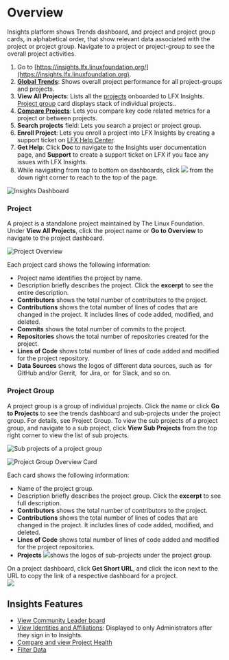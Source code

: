 # Overview

Insights platform shows Trends dashboard, and project and project group cards, in alphabetical order, that show relevant data associated with the project or project group. Navigate to a project or project-group to see the overall project activities.

1. Go to [https://insights.lfx.linuxfoundation.org/](https://insights.lfx.linuxfoundation.org).
2. [**Global Trends**](trends.md#global-trends): Shows overall project performance for all project-groups and projects.
3. **View All Projects**: Lists all the [projects](overview.md#project) onboarded to LFX Insights. [Project group](overview.md#project-group) card displays stack of individual projects..
4. [**Compare Projects**](compare-and-view-project-health.md): Lets you compare key code related metrics for a project or between projects.
5. **Search projects** field: Lets you search a project or project group.
6. **Enroll Project**: Lets you enroll a project into LFX Insights by creating a support ticket on [LFX Help Center](https://jira.linuxfoundation.org/plugins/servlet/theme/portal/4/create/341).
7. **Get Help**: Click **Doc** to navigate to the Insights user documentation page, and **Support** to create a support ticket on LFX if you face any issues with LFX Insights.
8. While navigating from top to bottom on dashboards, click ![](<../.gitbook/assets/summary dashboard up arrow.png>) from the down right corner to reach to the top of the page.

![Insights Dashboard](<../.gitbook/assets/landing page dashboard.png>)

### Project

A project is a standalone project maintained by The Linux Foundation. Under **View All Projects**, click the project name or **Go to Overview** to navigate to the project dashboard.

![Project Overview](<../.gitbook/assets/project overview.png>)

Each project card shows the following information:

* Project name identifies the project by name.
* Description briefly describes the project. Click the **excerpt** to see the entire description.
* **Contributors** shows the total number of contributors to the project.
* **Contributions** shows the total number of lines of codes that are changed in the project. It includes lines of code added, modified, and deleted.
* **Commits** shows the total number of commits to the project.
* **Repositories** shows the total number of repositories created for the project.
* **Lines of Code** shows total number of lines of code added and modified for the project repository.
* **Data Sources** shows the logos of different data sources, such as <img src="../.gitbook/assets/18088191 (4) (3) (1) (1) (1) (2).png" alt="" data-size="line"> for GitHub and/or Gerrit, <img src="../.gitbook/assets/18088260 (3) (3) (3) (3) (1) (1) (2) (1).png" alt="" data-size="line"> for Jira, or <img src="../.gitbook/assets/18088264 (2) (2) (2) (2) (1) (1) (2).png" alt="" data-size="line"> for Slack, and so on.

### Project Group

A project group is a group of individual projects. Click the name or click **Go to Projects** to see the trends dashboard and sub-projects under the project group. For details, see Project Group. To view the sub projects of a project group, and navigate to a sub project, click **View Sub Projects** from the top right corner to view the list of sub projects.

![Sub projects of a project group](../.gitbook/assets/view-sub-projects-of-a-project-group.png)

![Project Group Overview Card](<../.gitbook/assets/project group overview card.png>)

Each card shows the following information:

* Name of the project group.
* Description briefly describes the project group. Click the **excerpt** to see full description.
* **Contributors** shows the total number of contributors to the project.
* **Contributions** shows the total number of lines of codes that are changed in the project. It includes lines of code added, modified, and deleted.
* **Lines of Code** shows total number of lines of code added and modified for the project repositories.
* **Projects** ![](../.gitbook/assets/18088267.png)shows the logos of sub-projects under the project group.

On a project dashboard, click **Get Short URL**, and click the icon next to the URL to copy the link of a respective dashboard for a project.\
![](<../.gitbook/assets/get short url (1).png>)

## **Insights Features**

* [View Community Leader board](community-leader-board/)
* [View Identities and Affiliations](identities-and-affiliations/): Displayed to only Administrators after they sign in to Insights.
* [Compare and view Project Health](compare-and-view-project-health.md)
* [Filter Data](filter-data/)
